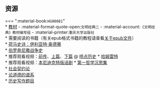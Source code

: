 ## 资源  
=== ":material-book:`HG00081`"  
    * [教材](https://api.mir6.com/api/lanzou?url=https://cqu-openlib.lanzout.com/iCwHq2epurxc&down=true) - :material-format-quote-open:`文明经典二` - :material-account:`《文明经典》教材编写组` - :material-printer:`重庆大学出版社`  
    * 需要阅读的书籍（有关epub格式书籍的教程请查看[关于epub文件](../技巧/计算机基础/关于epub文件.md)）  
        * [荷马史诗：伊利亚特·奥德赛](https://api.mir6.com/api/lanzou?url=https://cqu-openlib.lanzout.com/iZlky2epusbg&down=true)  
        * [伯罗奔尼撒战争史](https://api.mir6.com/api/lanzou?url=https://cqu-openlib.lanzout.com/iYtYD2epuoja&down=true)  
            * 推荐观看视频：[前传](https://www.bilibili.com/video/BV1CP411Y7hk)、[上篇](https://www.bilibili.com/video/BV1W84y1D74w)、[下篇](https://www.bilibili.com/video/BV1xa4y1o7Fc) @ [唠点历史](https://space.bilibili.com/10698584)
        * [哈姆雷特](https://api.mir6.com/api/lanzou?url=https://cqu-openlib.lanzout.com/iTWnO2epuolc&down=true)  
            * 推荐观看视频：[本尼迪克特版话剧](https://www.bilibili.com/video/BV16T411Y7qN)
        * [第一哲学沉思集](https://api.mir6.com/api/lanzou?url=https://cqu-openlib.lanzout.com/i6XVS2epus5a&down=true)  
        * [社会契约论](https://api.mir6.com/api/lanzou?url=https://cqu-openlib.lanzout.com/i9b9Q2epus1g&down=true)  
        * [论道德的谱系](https://api.mir6.com/api/lanzou?url=https://cqu-openlib.lanzout.com/iT1LY2eput0b&down=true)  
    * [历史写作题目](../杂项/文明经典写作题目/文明经典B历史写作题目.md)  